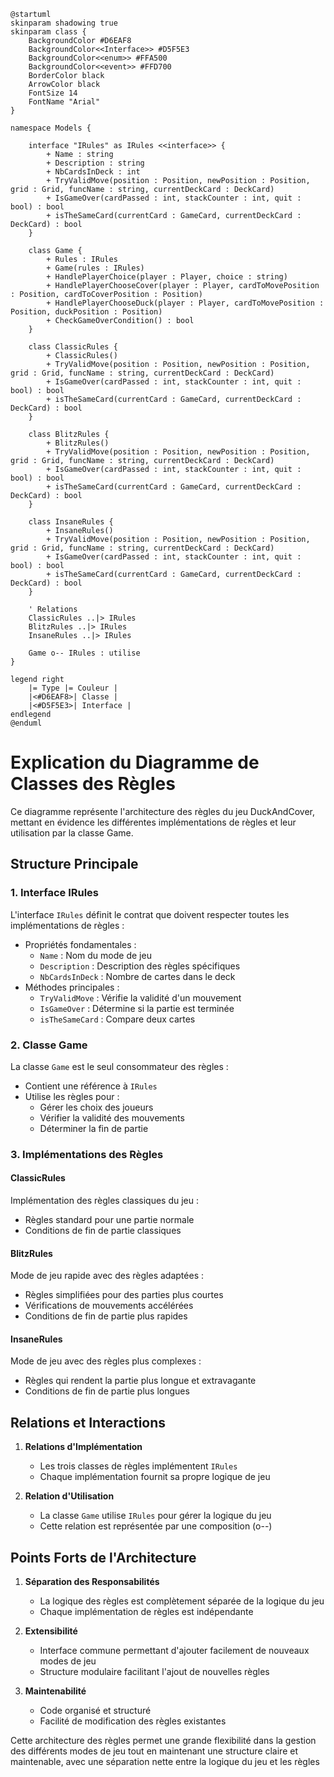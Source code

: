 ```plantuml 
@startuml
skinparam shadowing true
skinparam class {
    BackgroundColor #D6EAF8
    BackgroundColor<<Interface>> #D5F5E3
    BackgroundColor<<enum>> #FFA500
    BackgroundColor<<event>> #FFD700
    BorderColor black
    ArrowColor black
    FontSize 14
    FontName "Arial"
}

namespace Models {

    interface "IRules" as IRules <<interface>> {
        + Name : string
        + Description : string
        + NbCardsInDeck : int
        + TryValidMove(position : Position, newPosition : Position, grid : Grid, funcName : string, currentDeckCard : DeckCard)
        + IsGameOver(cardPassed : int, stackCounter : int, quit : bool) : bool
        + isTheSameCard(currentCard : GameCard, currentDeckCard : DeckCard) : bool
    }

    class Game {
        + Rules : IRules
        + Game(rules : IRules)
        + HandlePlayerChoice(player : Player, choice : string)
        + HandlePlayerChooseCover(player : Player, cardToMovePosition : Position, cardToCoverPosition : Position)
        + HandlePlayerChooseDuck(player : Player, cardToMovePosition : Position, duckPosition : Position)
        + CheckGameOverCondition() : bool
    }

    class ClassicRules {
        + ClassicRules()
        + TryValidMove(position : Position, newPosition : Position, grid : Grid, funcName : string, currentDeckCard : DeckCard)
        + IsGameOver(cardPassed : int, stackCounter : int, quit : bool) : bool
        + isTheSameCard(currentCard : GameCard, currentDeckCard : DeckCard) : bool
    }

    class BlitzRules {
        + BlitzRules()
        + TryValidMove(position : Position, newPosition : Position, grid : Grid, funcName : string, currentDeckCard : DeckCard)
        + IsGameOver(cardPassed : int, stackCounter : int, quit : bool) : bool
        + isTheSameCard(currentCard : GameCard, currentDeckCard : DeckCard) : bool
    }

    class InsaneRules {
        + InsaneRules()
        + TryValidMove(position : Position, newPosition : Position, grid : Grid, funcName : string, currentDeckCard : DeckCard)
        + IsGameOver(cardPassed : int, stackCounter : int, quit : bool) : bool
        + isTheSameCard(currentCard : GameCard, currentDeckCard : DeckCard) : bool
    }

    ' Relations
    ClassicRules ..|> IRules
    BlitzRules ..|> IRules
    InsaneRules ..|> IRules

    Game o-- IRules : utilise
}

legend right
    |= Type |= Couleur |
    |<#D6EAF8>| Classe |
    |<#D5F5E3>| Interface |
endlegend
@enduml 
```
# Explication du Diagramme de Classes des Règles

Ce diagramme représente l'architecture des règles du jeu DuckAndCover, mettant en évidence les différentes implémentations de règles et leur utilisation par la classe Game.

## Structure Principale

### 1. Interface IRules
L'interface `IRules` définit le contrat que doivent respecter toutes les implémentations de règles :
- Propriétés fondamentales :
  - `Name` : Nom du mode de jeu
  - `Description` : Description des règles spécifiques
  - `NbCardsInDeck` : Nombre de cartes dans le deck
- Méthodes principales :
  - `TryValidMove` : Vérifie la validité d'un mouvement
  - `IsGameOver` : Détermine si la partie est terminée
  - `isTheSameCard` : Compare deux cartes

### 2. Classe Game
La classe `Game` est le seul consommateur des règles :
- Contient une référence à `IRules`
- Utilise les règles pour :
  - Gérer les choix des joueurs
  - Vérifier la validité des mouvements
  - Déterminer la fin de partie

### 3. Implémentations des Règles

#### ClassicRules
Implémentation des règles classiques du jeu :
- Règles standard pour une partie normale
- Conditions de fin de partie classiques

#### BlitzRules
Mode de jeu rapide avec des règles adaptées :
- Règles simplifiées pour des parties plus courtes
- Vérifications de mouvements accélérées
- Conditions de fin de partie plus rapides

#### InsaneRules
Mode de jeu avec des règles plus complexes :
- Règles qui rendent la partie plus longue et extravagante
- Conditions de fin de partie plus longues

## Relations et Interactions

1. **Relations d'Implémentation**
   - Les trois classes de règles implémentent `IRules`
   - Chaque implémentation fournit sa propre logique de jeu

2. **Relation d'Utilisation**
   - La classe `Game` utilise `IRules` pour gérer la logique du jeu
   - Cette relation est représentée par une composition (o--)

## Points Forts de l'Architecture

1. **Séparation des Responsabilités**
   - La logique des règles est complètement séparée de la logique du jeu
   - Chaque implémentation de règles est indépendante

2. **Extensibilité**
   - Interface commune permettant d'ajouter facilement de nouveaux modes de jeu
   - Structure modulaire facilitant l'ajout de nouvelles règles

3. **Maintenabilité**
   - Code organisé et structuré
   - Facilité de modification des règles existantes

Cette architecture des règles permet une grande flexibilité dans la gestion des différents modes de jeu tout en maintenant une structure claire et maintenable, avec une séparation nette entre la logique du jeu et les règles